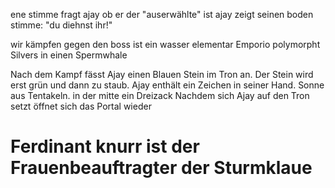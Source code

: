ene stimme fragt ajay ob er der "auserwählte" ist
ajay zeigt seinen boden
stimme: "du diehnst ihr!"

wir kämpfen gegen den boss
ist ein wasser elementar
Emporio polymorpht Silvers in einen Spermwhale

Nach dem Kampf fässt Ajay einen Blauen Stein im Tron an. Der Stein wird erst grün und dann zu staub. Ajay enthält ein Zeichen in seiner Hand. Sonne aus Tentakeln. in der mitte ein Dreizack
Nachdem sich Ajay auf den Tron setzt öffnet sich das Portal wieder
# Ferdinant knurr ist der Frauenbeauftragter der Sturmklaue